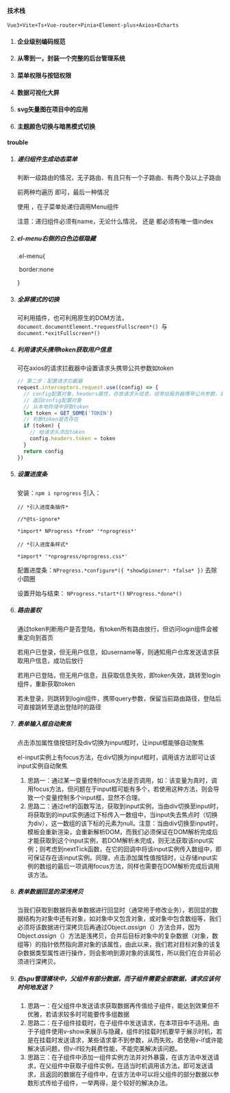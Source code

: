 #### 技术栈

`Vue3+Vite+Ts+Vue-router+Pinia+Element-plus+Axios+Echarts`

1. #### 企业级别编码规范

2. #### 从零到一，封装一个完整的后台管理系统

3. #### 菜单权限与按钮权限

4. #### 数据可视化大屏

5. #### svg矢量图在项目中的应用

6. #### 主题颜色切换与暗黑模式切换

#### trouble

1. ##### 递归组件生成动态菜单

    判断一级路由的情况，无子路由、有且只有一个子路由、有两个及以上子路由

    前两种均遍历 <el-menu-item> 即可，最后一种情况

    使用 <el-sub-menu> ，在子菜单处递归调用Menu组件

    注意：递归组件必须有name，无论什么情况，<el-menu-item> 还是 <el-sub-menu> 都必须有唯一值index

2. ##### el-menu右侧的白色边框隐藏

    .el-menu{

    ​		border:none

    }

3. ##### 全屏模式的切换

    可利用插件，也可利用原生的DOM方法，`document.documentElement.*requestFullscreen*() `与 `document.*exitFullscreen*()`

4. ##### 利用请求头携带token获取用户信息

    可在axios的请求拦截器中设置请求头携带公共参数如token

    ```js
    // 第二步：配置请求拦截器
    request.interceptors.request.use((config) => {
      // config配置对象，headers属性，存放请求头信息，经常给服务器携带公共参数，如token
      // 返回config配置对象
      // 从本地存储中获取token
      let token = GET_SOME('TOKEN')
      // 判断token是否存在
      if (token) {
        // 给请求头添加token
        config.headers.token = token
      }
      return config
    })
    ```

5. ##### 设置进度条

    安装：`npm i nprogress`	引入：

    ```
    // *引入进度条插件*
    
    //*@ts-ignore*
    
    *import* NProgress *from* '*nprogress*'
    
    // *引入进度条样式*
    
    *import* '*nprogress/nprogress.css*'
    ```

    配置进度条：`NProgress.*configure*({ *showSpinner*: *false* })`	去除小圆圈

    设置开始与结束： `NProgress.*start*()`	 `NProgress.*done*()`

6. ##### 路由鉴权

    通过token判断用户是否登陆，有token所有路由放行，但访问login组件会被重定向到首页

    ​	若用户已登录，但无用户信息，如username等，则通知用户仓库发送请求获取用户信息，成功后放行

    ​	若用户已登陆，但无用户信息，且获取信息失败，即token失效，跳转至login组件，重新获取token

    若未登录，则跳转到login组件，携带query参数，保留当前路由路径，登陆后可直接跳转至退出登陆时的路径

7. ##### 表单输入框自动聚焦

    点击添加属性值按钮时及div切换为input框时，让input框能够自动聚焦

    el-input实例上有focus方法，在div切换为input框时，调用该方法即可让该input实例自动聚焦

    1. 思路一：通过某一变量控制focus方法是否调用，如：该变量为真时，调用focus方法，但问题在于input框可能有多个，若使用这种方法，则会导致一个变量控制多个input框，显然不合理。
    2. 思路二：通过ref的函数写法，获取到input实例，当由div切换至input时，将获取到的input实例通过下标传入一数组中，当input失去焦点时（切换为div），这一数组的该下标的元素为null。注意：当由div切换至input时，模板会重新渲染，会重新解析DOM，而我们必须保证在DOM解析完成后才能获取到这个input实例，若DOM解析未完成，则无法获取该input实例；则考虑到nextTick函数，在它的回调中将该input实例传入数组中，即可保证存在该input实例。同理，点击添加属性值按钮时，让存储input实例的数组的最后一项调用focus方法，同样也需要在DOM解析完成后调用该方法。
    
8. ##### 表单数据回显的深浅拷贝

    当我们获取到数据将表单数据进行回显时（通常用于修改业务），若回显的数据结构为对象中还有对象，如对象中又包含对象，或对象中包含数组等，我们必须将该数据进行深拷贝后再通过Object.*assign*（）方法合并，因为Object.*assign*（）方法是浅拷贝，合并后目标对象中的复杂数据（对象，数组等）的指针依然指向源对象的该属性，由此以来，我们若对目标对象的该复杂数据类型属性进行操作，则会影响到源对象的该属性，所以我们在合并前必须进行深拷贝。
    
9. ##### 在spu管理模块中，父组件有部分数据，而子组件需要全部数据，请求应该何时何地发送？

    1. 思路一：在父组件中发送请求获取数据再传值给子组件，能达到效果但不优雅，若请求较多时可能要传多组数据
    2. 思路二：在子组件挂载时，在子组件中发送请求，在本项目中不适用。由于子组件使用v-show来展示与隐藏，组件的挂载时机要早于展示时机，若是在挂载时发送请求，某些请求拿不到参数，从而失败。若使用v-if或许能解决该问题，但v-if较为耗费性能，不能完美解决该问题。
    3. 思路三：在子组件中添加一组件实例方法并对外暴露，在该方法中发送请求，在父组件中获取子组件实例，在适当时机调用该方法，即可发送请求，且返回的数据在子组件中，在该方法中可以将父组件的部分数据以参数形式传给子组件，一举两得，是个较好的解决办法。
